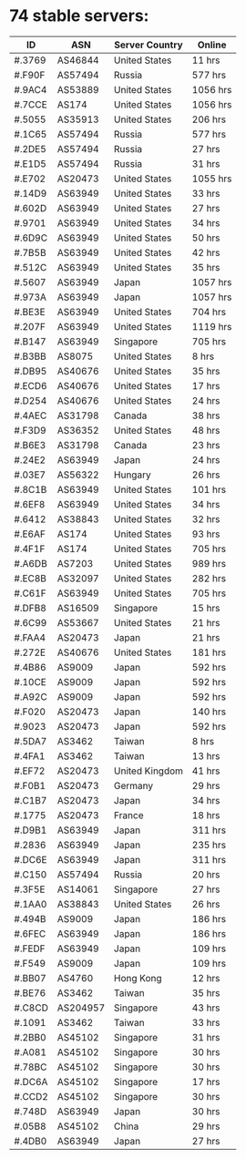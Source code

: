 # 74 stable servers:

| ID | ASN | Server Country | Online |
| ------ | ------ | ------ | ------ |
| #.3769 | AS46844 | United States | 11 hrs |
| #.F90F | AS57494 | Russia | 577 hrs |
| #.9AC4 | AS53889 | United States | 1056 hrs |
| #.7CCE | AS174 | United States | 1056 hrs |
| #.5055 | AS35913 | United States | 206 hrs |
| #.1C65 | AS57494 | Russia | 577 hrs |
| #.2DE5 | AS57494 | Russia | 27 hrs |
| #.E1D5 | AS57494 | Russia | 31 hrs |
| #.E702 | AS20473 | United States | 1055 hrs |
| #.14D9 | AS63949 | United States | 33 hrs |
| #.602D | AS63949 | United States | 27 hrs |
| #.9701 | AS63949 | United States | 34 hrs |
| #.6D9C | AS63949 | United States | 50 hrs |
| #.7B5B | AS63949 | United States | 42 hrs |
| #.512C | AS63949 | United States | 35 hrs |
| #.5607 | AS63949 | Japan | 1057 hrs |
| #.973A | AS63949 | Japan | 1057 hrs |
| #.BE3E | AS63949 | United States | 704 hrs |
| #.207F | AS63949 | United States | 1119 hrs |
| #.B147 | AS63949 | Singapore | 705 hrs |
| #.B3BB | AS8075 | United States | 8 hrs |
| #.DB95 | AS40676 | United States | 35 hrs |
| #.ECD6 | AS40676 | United States | 17 hrs |
| #.D254 | AS40676 | United States | 24 hrs |
| #.4AEC | AS31798 | Canada | 38 hrs |
| #.F3D9 | AS36352 | United States | 48 hrs |
| #.B6E3 | AS31798 | Canada | 23 hrs |
| #.24E2 | AS63949 | Japan | 24 hrs |
| #.03E7 | AS56322 | Hungary | 26 hrs |
| #.8C1B | AS63949 | United States | 101 hrs |
| #.6EF8 | AS63949 | United States | 34 hrs |
| #.6412 | AS38843 | United States | 32 hrs |
| #.E6AF | AS174 | United States | 93 hrs |
| #.4F1F | AS174 | United States | 705 hrs |
| #.A6DB | AS7203 | United States | 989 hrs |
| #.EC8B | AS32097 | United States | 282 hrs |
| #.C61F | AS63949 | United States | 705 hrs |
| #.DFB8 | AS16509 | Singapore | 15 hrs |
| #.6C99 | AS53667 | United States | 21 hrs |
| #.FAA4 | AS20473 | Japan | 21 hrs |
| #.272E | AS40676 | United States | 181 hrs |
| #.4B86 | AS9009 | Japan | 592 hrs |
| #.10CE | AS9009 | Japan | 592 hrs |
| #.A92C | AS9009 | Japan | 592 hrs |
| #.F020 | AS20473 | Japan | 140 hrs |
| #.9023 | AS20473 | Japan | 592 hrs |
| #.5DA7 | AS3462 | Taiwan | 8 hrs |
| #.4FA1 | AS3462 | Taiwan | 13 hrs |
| #.EF72 | AS20473 | United Kingdom | 41 hrs |
| #.F0B1 | AS20473 | Germany | 29 hrs |
| #.C1B7 | AS20473 | Japan | 34 hrs |
| #.1775 | AS20473 | France | 18 hrs |
| #.D9B1 | AS63949 | Japan | 311 hrs |
| #.2836 | AS63949 | Japan | 235 hrs |
| #.DC6E | AS63949 | Japan | 311 hrs |
| #.C150 | AS57494 | Russia | 20 hrs |
| #.3F5E | AS14061 | Singapore | 27 hrs |
| #.1AA0 | AS38843 | United States | 26 hrs |
| #.494B | AS9009 | Japan | 186 hrs |
| #.6FEC | AS63949 | Japan | 186 hrs |
| #.FEDF | AS63949 | Japan | 109 hrs |
| #.F549 | AS9009 | Japan | 109 hrs |
| #.BB07 | AS4760 | Hong Kong | 12 hrs |
| #.BE76 | AS3462 | Taiwan | 35 hrs |
| #.C8CD | AS204957 | Singapore | 43 hrs |
| #.1091 | AS3462 | Taiwan | 33 hrs |
| #.2BB0 | AS45102 | Singapore | 31 hrs |
| #.A081 | AS45102 | Singapore | 30 hrs |
| #.78BC | AS45102 | Singapore | 30 hrs |
| #.DC6A | AS45102 | Singapore | 17 hrs |
| #.CCD2 | AS45102 | Singapore | 30 hrs |
| #.748D | AS63949 | Japan | 30 hrs |
| #.05B8 | AS45102 | China | 29 hrs |
| #.4DB0 | AS63949 | Japan | 27 hrs |

